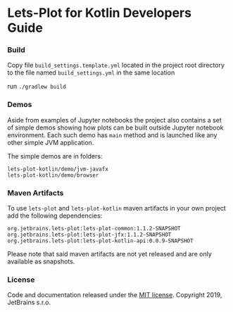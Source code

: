 # Lets-Plot for Kotlin Developers Guide 

### Build

Copy file `build_settings.template.yml` located in the project root directory to the file named `build_settings.yml` in the same location

run `./gradlew build`

### Demos

Aside from examples of Jupyter notebooks the project also contains a set of simple demos showing how plots can be built outside Jupyter notebook environment. Each such demo  has `main` method and is launched like any other simple JVM application.

The simple demos are in folders: 
```
lets-plot-kotlin/demo/jvm-javafx
lets-plot-kotlin/demo/browser
```

### Maven Artifacts

To use `lets-plot` and `lets-plot-kotlin` maven artifacts in your own project add the following dependencies: 
```
org.jetbrains.lets-plot:lets-plot-common:1.1.2-SNAPSHOT
org.jetbrains.lets-plot:lets-plot-jfx:1.1.2-SNAPSHOT
org.jetbrains.lets-plot:lets-plot-kotlin-api:0.0.9-SNAPSHOT
```

Please note that said maven artifacts are not yet released and are only available as snapshots.

### License

Code and documentation released under the [MIT license](https://github.com/JetBrains/lets-plot/blob/master/LICENSE).
Copyright 2019, JetBrains s.r.o.
